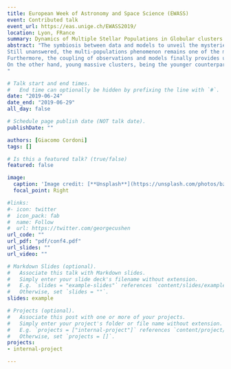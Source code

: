 ```yaml
---
title: European Week of Astronomy and Space Science (EWASS)
event: Contributed talk
event_url: https://eas.unige.ch/EWASS2019/
location: Lyon, FRance
summary: Dynamics of Multiple Stellar Populations in Globular clusters with Gaia
abstract: "The symbiosis between data and models to unveil the mysteries of multiple stellar populations. 
Still unanswered, the multi-populations phenomenon remains one of the most intriguing open questions of stellar astrophysics. The present-day internal dynamics of multiple stellar populations provides a fundamental window on the physical processes leading to their formation. With this in mind, the advent of precision astrometry, photometry, and spectroscopy (Gaia, Muse, HST, JWST) give us the unprecedented opportunity of studying the internal kinematics of multiple populations over a wide field of view (Cordoni et al. 2019).
Furthermore, the coupling of observations and models finally provides us with an unparalleled understanding of the eclectic behavior of multi-populations (Aros et al. 2019). 
On the other hand, young massive clusters, being the younger counterpart of globular clusters, like infants to grandparents, constitute an amazing chance to look at these mysterious objects from a completely new and unique perspective (Martocchia et al. 2018).
"

# Talk start and end times.
#   End time can optionally be hidden by prefixing the line with `#`.
date: "2019-06-24"
date_end: "2019-06-29"
all_day: false

# Schedule page publish date (NOT talk date).
publishDate: ""

authors: [Giacomo Cordoni]
tags: []

# Is this a featured talk? (true/false)
featured: false

image:
  caption: 'Image credit: [**Unsplash**](https://unsplash.com/photos/bzdhc5b3Bxs)'
  focal_point: Right

#links:
#- icon: twitter
#  icon_pack: fab
#  name: Follow
#  url: https://twitter.com/georgecushen
url_code: ""
url_pdf: "pdf/conf4.pdf"
url_slides: ""
url_video: ""

# Markdown Slides (optional).
#   Associate this talk with Markdown slides.
#   Simply enter your slide deck's filename without extension.
#   E.g. `slides = "example-slides"` references `content/slides/example-slides.md`.
#   Otherwise, set `slides = ""`.
slides: example

# Projects (optional).
#   Associate this post with one or more of your projects.
#   Simply enter your project's folder or file name without extension.
#   E.g. `projects = ["internal-project"]` references `content/project/deep-learning/index.md`.
#   Otherwise, set `projects = []`.
projects:
- internal-project

---
```


